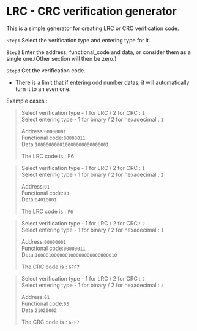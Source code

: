 # LRC - CRC verification generator

This is a simple generator for creating LRC or CRC verification code.  

`Step1` Select the verification type and entering type for it.  

`Step2` Enter the address, functional_code and data, or consider them as a single one.(Other section will then be zero.)  

`Step3` Get the verification code.  

* There is a limit that if entering odd number datas, it will automatically turn it to an even one.  

Example cases :
>Select verification type - 1 for LRC / 2 for CRC : `1`  
>Select entering type - 1 for binary / 2 for hexadecimal : `1`  
>  
>Address:`00000001`  
>Functional code:`00000011`  
>Data:`100000000010000000000000001`
>
>The LRC code is :  F6
  
>Select verification type - 1 for LRC / 2 for CRC : `1`  
>Select entering type - 1 for binary / 2 for hexadecimal : `2`  
>  
>Address:`01`  
>Functional code:`03`  
>Data:`04010001`  
>  
>The LRC code is :  `F6`  

>Select verification type - 1 for LRC / 2 for CRC : `2`  
>Select entering type - 1 for binary / 2 for hexadecimal : `1`  
>
>Address:`00000001`  
>Functional code:`00000011`  
>Data:`100001000000100000000000000010`  
>
>The CRC code is : `6FF7`  
 
>Select verification type - 1 for LRC / 2 for CRC : `2`  
>Select entering type - 1 for binary / 2 for hexadecimal : `2`  
>
>Address:`01`  
>Functional code:`03`  
>Data:`21020002`  
>
>The CRC code is : `6FF7`  